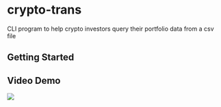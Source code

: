 # crypto-trans

CLI program to help crypto investors query their portfolio data from a csv file

## Getting Started

## Video Demo

![](https://youtu.be/V8lVqP9EYxw)
